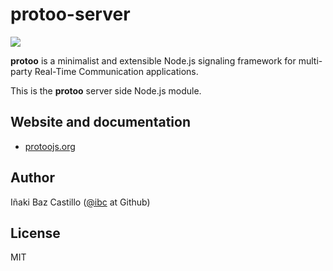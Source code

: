 # protoo-server

[![][npm-shield-protoo-server]][npm-protoo-server]

**protoo** is a minimalist and extensible Node.js signaling framework for multi-party Real-Time Communication applications.

This is the **protoo** server side Node.js module.


## Website and documentation

* [protoojs.org][protoo-website]


## Author

Iñaki Baz Castillo ([@ibc](https://github.com/ibc/) at Github)


## License

MIT




[protoo-website]: https://protoojs.org
[npm-shield-protoo-server]: https://img.shields.io/npm/v/protoo-server.svg
[npm-protoo-server]: https://npmjs.org/package/protoo-server
